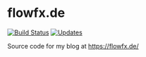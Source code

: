 # flowfx.de
[![Build Status](https://travis-ci.org/FlowFX/flowfx.de.svg?branch=master)](https://travis-ci.org/FlowFX/flowfx.de)
[![Updates](https://pyup.io/repos/github/FlowFX/flowfx.de/shield.svg)](https://pyup.io/repos/github/FlowFX/flowfx.de/)

Source code for my blog at https://flowfx.de/
